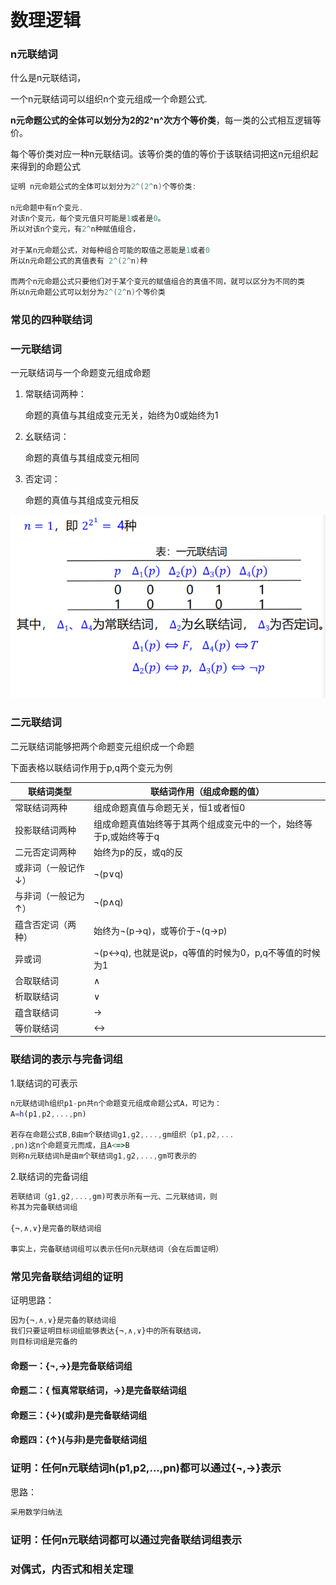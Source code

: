 # 数理逻辑

### n元联结词

什么是n元联结词，

一个n元联结词可以组织n个变元组成一个命题公式.

**n元命题公式的全体可以划分为2的2^n^次方个等价类**，每一类的公式相互逻辑等价。

每个等价类对应一种n元联结词。该等价类的值的等价于该联结词把这n元组织起来得到的命题公式

```c
证明 n元命题公式的全体可以划分为2^(2^n)个等价类:

n元命题中有n个变元.
对该n个变元，每个变元值只可能是1或者是0。
所以对该n个变元，有2^n种赋值组合，

对于某n元命题公式，对每种组合可能的取值之恶能是1或者0
所以n元命题公式的真值表有 2^(2^n)种

而两个n元命题公式只要他们对于某个变元的赋值组合的真值不同，就可以区分为不同的类
所以n元命题公式可以划分为2^(2^n)个等价类
```

### 常见的四种联结词

### 一元联结词

一元联结词与一个命题变元组成命题

1. 常联结词两种：

   命题的真值与其组成变元无关，始终为0或始终为1

2. 幺联结词：

   命题的真值与其组成变元相同

3. 否定词：

   命题的真值与其组成变元相反

![](%E4%B8%80%E5%85%83%E8%81%94%E7%BB%93%E8%AF%8D.png)

### 二元联结词

二元联结词能够把两个命题变元组织成一个命题

下面表格以联结词作用于p,q两个变元为例

|联结词类型|联结词作用（组成命题的值）|
|-|-|
|常联结词两种|组成命题真值与命题无关，恒1或者恒0|
|投影联结词两种|组成命题真值始终等于其两个组成变元中的一个，始终等于p,或始终等于q|
|二元否定词两种|始终为p的反，或q的反|
|或非词（一般记作↓）|¬(p∨q)|
|与非词（一般记为↑）|¬(p∧q)|
|蕴含否定词（两种）|始终为¬(p→q)，或等价于¬(q→p)|
|异或词|¬(p↔q), 也就是说p，q等值的时候为0，p,q不等值的时候为1|
|合取联结词|∧|
|析取联结词|∨|
|蕴含联结词|→|
|等价联结词|↔|

### 联结词的表示与完备词组

1\.联结词的可表示

```javascript
n元联结词h组织p1-pn共n个命题变元组成命题公式A，可记为：
A=h(p1,p2,...,pn)

若存在命题公式B,B由m个联结词g1,g2,...,gm组织（p1,p2,...
,pn)这n个命题变元而成，且A<=>B
则称n元联结词h是由m个联结词g1,g2,...,gm可表示的
```

2\.联结词的完备词组

```javascript
若联结词（g1,g2,...,gm)可表示所有一元、二元联结词，则
称其为完备联结词组

{¬,∧,∨}是完备的联结词组

事实上，完备联结词组可以表示任何n元联结词（会在后面证明）
```

### 常见完备联结词组的证明

证明思路：

```javascript
因为{¬,∧,∨}是完备的联结词组
我们只要证明目标词组能够表达{¬,∧,∨}中的所有联结词，
则目标词组是完备的
```

#### 命题一：{¬,→}是完备联结词组

#### 命题二：{ 恒真常联结词，→}是完备联结词组

#### 命题三：{↓}(或非)是完备联结词组

#### 命题四：{↑}(与非)是完备联结词组

### 证明：任何n元联结词h(p1,p2,...,pn)都可以通过{¬,→}表示

思路：

```javascript
采用数学归纳法
```

### 证明：任何n元联结词都可以通过完备联结词组表示

### 对偶式，内否式和相关定理